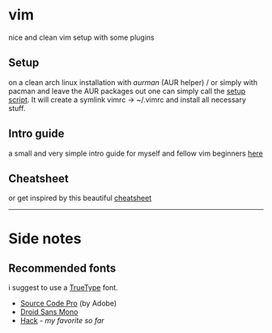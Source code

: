 # vim
nice and clean vim setup with some plugins

## Setup
on a clean arch linux installation with _aurman_ (AUR helper) / or simply with pacman and leave the AUR packages out one can simply call the [setup script](setup.sh). It will create a symlink vimrc -> ~/.vimrc and install all necessary stuff.

## Intro guide
a small and very simple intro guide for myself and fellow vim beginners
[here](guide.md)

## Cheatsheet
or get inspired by this beautiful [cheatsheet](https://devhints.io/vim)


---

# Side notes

## Recommended fonts
i suggest to use a [TrueType](https://en.wikipedia.org/wiki/TrueType) font.

* [Source Code Pro](https://www.archlinux.org/packages/?name=adobe-source-code-pro-fonts) (by Adobe)
* [Droid Sans Mono](https://www.archlinux.org/packages/?name=ttf-droid)
* [Hack](https://www.archlinux.org/packages/?name=ttf-hack) - _my favorite so far_

